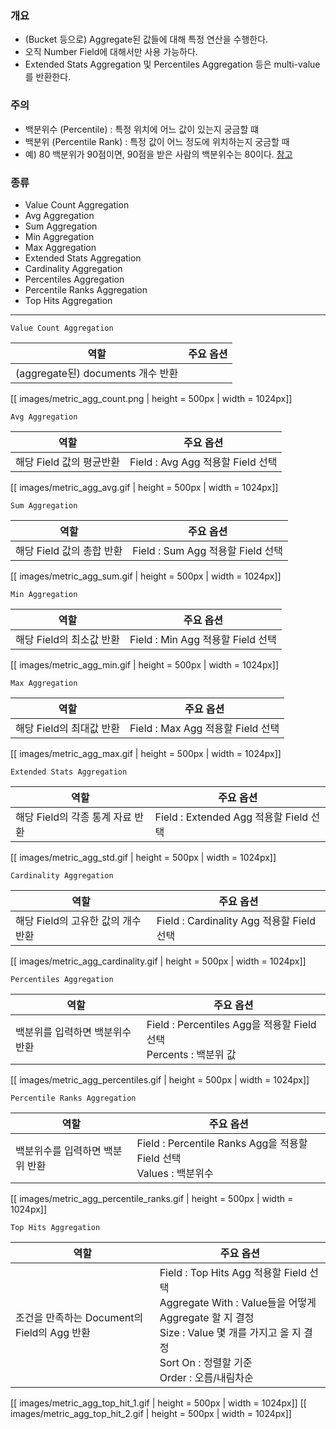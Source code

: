 ### 개요

* (Bucket 등으로) Aggregate된 값들에 대해 특정 연산을 수행한다.
* 오직 Number Field에 대해서만 사용 가능하다.
* Extended Stats Aggregation 및 Percentiles Aggregation 등은 multi-value를 반환한다.

### 주의
* 백분위수 (Percentile) : 특정 위치에 어느 값이 있는지 궁금할 떄
* 백분위 (Percentile Rank) : 특정 값이 어느 정도에 위치하는지 궁금할 때
* 예) 80 백분위가 90점이면, 90점을 받은 사람의 백분위수는 80이다. [참고](https://ko.wikipedia.org/wiki/%EB%B0%B1%EB%B6%84%EC%9C%84%EC%88%98)

### 종류

* Value Count Aggregation <a name="vc"></a>
* Avg Aggregation <a name="avg"></a>
* Sum Aggregation <a name="sum"></a>
* Min Aggregation <a name="min"></a>
* Max Aggregation <a name="max"></a>
* Extended Stats Aggregation <a name="es"></a>
* Cardinality Aggregation <a name="cd"></a>
* Percentiles Aggregation <a name="pa"></a>
* Percentile Ranks Aggregation <a name="pr"></a>
* Top Hits Aggregation <a name="th"></a>

---

`Value Count Aggregation` <a name="vc"></a>

| 역할  | 주요 옵션 | 
|-------------------|----------|
| (aggregate된) documents 개수 반환 |  |

[[ images/metric_agg_count.png | height = 500px | width = 1024px]]

`Avg Aggregation` <a name="avg"></a>

| 역할  | 주요 옵션 | 
|-------------------|----------|
| 해당 Field 값의 평균반환 | Field : Avg Agg 적용할 Field 선택 |

[[ images/metric_agg_avg.gif | height = 500px | width = 1024px]]

`Sum Aggregation` <a name="sum"></a>

| 역할  | 주요 옵션 | 
|-------------------|----------|
| 해당 Field 값의 총합 반환 | Field : Sum Agg 적용할 Field 선택  |

[[ images/metric_agg_sum.gif | height = 500px | width = 1024px]]

`Min Aggregation` <a name="min"></a>

| 역할  | 주요 옵션 | 
|-------------------|----------|
| 해당 Field의 최소값 반환 | Field : Min Agg 적용할 Field 선택 |

[[ images/metric_agg_min.gif | height = 500px | width = 1024px]]

`Max Aggregation` <a name="max"></a>

| 역할  | 주요 옵션 | 
|-------------------|----------|
| 해당 Field의 최대값 반환 | Field : Max Agg 적용할 Field 선택 |

[[ images/metric_agg_max.gif | height = 500px | width = 1024px]]

`Extended Stats Aggregation` <a name="es"></a>

| 역할  | 주요 옵션 | 
|-------------------|----------|
| 해당 Field의 각종 통계 자료 반환 | Field : Extended Agg 적용할 Field 선택 |

[[ images/metric_agg_std.gif | height = 500px | width = 1024px]]

`Cardinality Aggregation` <a name="cd"></a>

| 역할  | 주요 옵션 | 
|-------------------|----------|
| 해당 Field의 고유한 값의 개수 반환 | Field : Cardinality Agg 적용할 Field 선택  |

[[ images/metric_agg_cardinality.gif | height = 500px | width = 1024px]]

`Percentiles Aggregation` <a name="pa"></a>

| 역할  | 주요 옵션 | 
|-------------------|----------|
| 백분위를 입력하면 백분위수 반환 | Field : Percentiles Agg을 적용할 Field 선택 <br /> Percents : 백분위 값|

[[ images/metric_agg_percentiles.gif | height = 500px | width = 1024px]]

`Percentile Ranks Aggregation` <a name="pr"></a>

| 역할  | 주요 옵션 | 
|-------------------|----------|
| 백분위수를 입력하면 백분위 반환 | Field : Percentile Ranks Agg을 적용할 Field 선택 <br /> Values : 백분위수 |

[[ images/metric_agg_percentile_ranks.gif | height = 500px | width = 1024px]]

`Top Hits Aggregation` <a name="th"></a>

| 역할  | 주요 옵션 | 
|-------------------|----------|
| 조건을 만족하는 Document의 Field의 Agg 반환 | Field : Top Hits Agg 적용할 Field 선택 <br /> Aggregate With : Value들을 어떻게 Aggregate 할 지 결정 <br /> Size : Value 몇 개를 가지고 올 지 결정 <br /> Sort On : 정렬할 기준 <br /> Order : 오름/내림차순 |

[[ images/metric_agg_top_hit_1.gif | height = 500px | width = 1024px]]
[[ images/metric_agg_top_hit_2.gif | height = 500px | width = 1024px]]